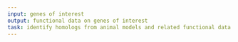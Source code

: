 ```yaml
---
input: genes of interest
output: functional data on genes of interest
task: identify homologs from animal models and related functional data
---
```

